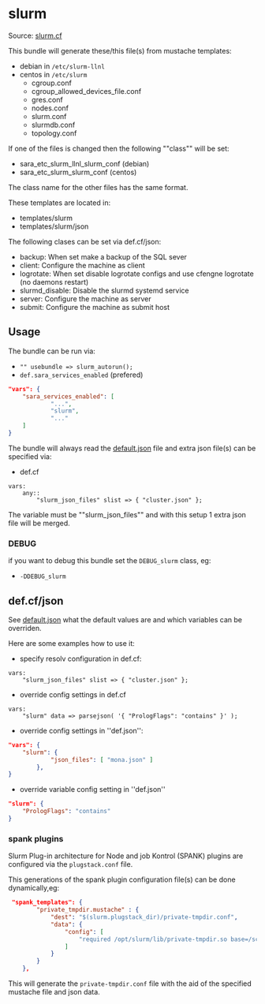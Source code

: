 
# slurm

Source: [slurm.cf](/services/slurm.cf)

This bundle will generate these/this file(s) from mustache templates:
 * debian in `/etc/slurm-llnl`
 * centos in `/etc/slurm`
    * cgroup.conf
    * cgroup_allowed_devices_file.conf
    * gres.conf
    * nodes.conf
    * slurm.conf
    * slurmdb.conf
    * topology.conf

If one of the files is changed then the following ""class"" will be set:
 * sara_etc_slurm_llnl_slurm_conf (debian)
 * sara_etc_slurm_slurm_conf (centos)

The class name for the other files has the same format.

These templates are located in:
 * templates/slurm
 * templates/slurm/json

The following clases can be set via def.cf/json:
 * backup: When set make a backup of the SQL sever
 * client: Configure the machine as client
 * logrotate: When set disable logrotate configs and use cfengne logrotate (no daemons restart)
 * slurmd_disable: Disable the slurmd systemd service
 * server: Configure the machine as server
 * submit: Configure the machine as submit host

## Usage

The bundle can be run via:
 *  `"" usebundle => slurm_autorun();`
 * `def.sara_services_enabled` (prefered)
```json
"vars": {
    "sara_services_enabled": [
            "...",
            "slurm",
            "..."
    ]
}
```

The bundle will always read the [default.json](/templates/slurm/json/default.json) file
and extra json file(s) can be specified via:
 * def.cf
```
vars:
    any::
        "slurm_json_files" slist => { "cluster.json" };
```

The variable must be ""slurm_json_files"" and with this setup 1 extra json file will be merged.

### DEBUG

if you want to debug this bundle set the `DEBUG_slurm` class, eg:
 * `-DDEBUG_slurm`

## def.cf/json

See [default.json](/templates/slurm/json/default.json) what the default values are and
which variables can be overriden.

Here are some examples how to use it:
 * specify resolv configuration in def.cf:
```
vars:
    "slurm_json_files" slist => { "cluster.json" };
```

 * override config settings in def.cf
```
vars:
    "slurm" data => parsejson( '{ "PrologFlags": "contains" }' );
```

 * override config settings in ''def.json'':
```json
"vars": {
    "slurm": {
            "json_files": [ "mona.json" ]
        },
}
```

 * override variable config setting in ''def.json''
```json
"slurm": {
    "PrologFlags": "contains"
}
```

### spank plugins

Slurm Plug-in architecture for Node and job Kontrol (SPANK)
plugins are configured via the `plugstack.conf` file.

This generations of the spank plugin configuration file(s) can be
done dynamically,eg:
```json
 "spank_templates": {
        "private_tmpdir.mustache" : {
            "dest": "$(slurm.plugstack_dir)/private-tmpdir.conf",
            "data": {
                "config": [
                    "required /opt/slurm/lib/private-tmpdir.so base=/scratch/slurm  mount=/var/tmp mount=/tmp mount=/scratch"
                ]
            }
        }
    },
```

This will generate the `private-tmpdir.conf` file with the aid of the specified mustache file and
json data.
